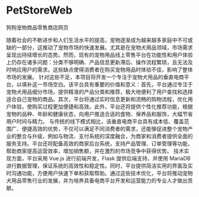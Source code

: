 # PetStoreWeb

狗狗宠物商品零售商店网页

随着社会的不断进步和人们生活水平的提高，宠物逐渐成为越来越多家庭中不可或缺的一部分，这推动了宠物市场的快速发展。尤其是在宠物犬用品领域，市场需求呈现出持续增长的态势。然而，现有的宠物用品线上零售平台在功能性和用户体验上仍存在诸多问题：分类不够明确、产品信息更新滞后、操作流程繁琐，且无法及时响应用户的需求。这些缺点使得消费者在购买宠物用品时体验不佳，影响了整体市场的发展。
针对这些不足，本项目将开发一个专注于宠物犬用品的垂直电商平台，以填补这一市场空白。该平台具有重要的价值和意义：首先，平台通过专注于宠物犬用品细分市场，提供精准的产品分类和推荐，极大地便利了用户查找和选择适合自己宠物的商品。其次，平台将通过实时信息更新和流畅的购物流程，优化用户体验，使购买过程更加便捷和高效。此外，平台还将提供个性化推荐功能，根据宠物的品种、年龄和健康状态，向用户推送合适的食物、保养品和服饰，大幅节省用户时间与精力。
与传统的线下模式相比，该垂直电商平台具有成本低、覆盖范围广、便捷高效的优势，不仅可以满足不同消费者的需求，还能够促进整个宠物产业的整合与升级，例如与物流、支付系统的深度融合，为商家和消费者提供全面的服务支持。平台还将配备高效的商家后台系统，支持产品管理、订单管理等功能，帮助商家提高运营效率，增加销售额，并在激烈的市场竞争中获得优势。
技术实现方面，平台采用 Vue.js 进行前端开发，Flask 提供后端支持，并使用 MariaDB 进行数据管理，保证系统的高效性和稳定性。同时，平台提供简洁实用的界面及实时沟通功能，方便用户快速下单和获取帮助。通过这些技术优化，平台将推动宠物犬用品零售行业的发展，并为培养具备电商平台开发和运营能力的专业人才做出贡献。